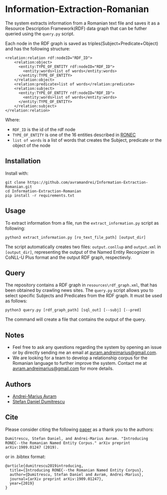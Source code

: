 # Information-Extraction-Romanian

The system extracts information from a Romanian text file and saves it as a Resource Description Framework(RDF) data graph that can be 
futher queried using the `query.py` script. 

Each node in the RDF graph is saved as triples(Subject+Predicate+Object) and has the following structure:

```
<relation:relation rdf:nodeID="RDF_ID">
    <relation:object>
      <entity:TYPE_OF_ENTITY rdf:nodeID="RDF_ID">
        <entity:words>list of words</entity:words>
      </entity:TYPE_OF_ENTITY>
    </relation:object>
    <relation:predicate>list of words</relation:predicate>
    <relation:subject>
      <entity:TYPE_OF_ENTITY rdf:nodeID="RDF_ID">
        <entity:words>list of words</entity:words>
      </entity:TYPE_OF_ENTITY>
    </relation:subject>
</relation:relation>
```

Where:
 - `RDF_ID` is the id of the rdf node
 - `TYPE_OF_ENTITY` is one of the 16 entities described in [RONEC](https://github.com/dumitrescustefan/ronec)
 - `list of words` is a list of words that creates the Subject, predicate or the object of the node
 
## Installation

Install with:

```
git clone https://github.com/avramandrei/Information-Extraction-Romanian.git
cd Information-Extraction-Romanian
pip install -r requirements.txt
```

 ## Usage
 
 To extract information from a file, run the `extract_information.py` script as following:
 
 `python3 extract_information.py [ro_text_file_path] [output_dir]`
 
 The script automatically creates two files: `output.conllup` and `output.xml` in `[output_dir]`, representing the output of the Named 
 Entity Recognizer in CoNLL-U Plus format and the output RDF graph, respectievly.
 
 ## Query
 
 The repository contains a RDF graph in `resources\rdf_graph.xml`, that has been obtained by crawling news sites. The `query.py` script
 allows you to select specific Subjects and Predicates from the RDF graph. It must be used as follows:
 
 ```
 python3 query.py [rdf_graph_path] [sql_out] [--subj] [--pred]
 ```
 
 The command will create a file that contains the output of the query. 
 
 ## Notes
 
 - Feel free to ask any questions regarding the system by opening an issue or by directly sending me an email at
 avram.andreimarius@gmail.com.
 - We are looking for a team to develop a relationship corpus for the Romanian language to further improve the system.
 Contact me at avram.andreimarius@gmail.com for more details.
 
 ## Authors
 - [Andrei-Marius Avram](https://www.linkedin.com/in/andrei-marius-avram-80698a169/)
 - [Stefan Daniel Dumitrescu](https://www.linkedin.com/in/stefandumitrescu/)
 
## Cite
Please consider citing the following [paper](https://arxiv.org/abs/1909.01247) as a thank you to the authors: 
```
Dumitrescu, Stefan Daniel, and Andrei-Marius Avram. "Introducing RONEC--the Romanian Named Entity Corpus." arXiv preprint arXiv:1909.01247 (2019).
```
or in .bibtex format:
```
@article{dumitrescu2019introducing,
  title={Introducing RONEC--the Romanian Named Entity Corpus},
  author={Dumitrescu, Stefan Daniel and Avram, Andrei-Marius},
  journal={arXiv preprint arXiv:1909.01247},
  year={2019}
}
```
 
